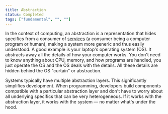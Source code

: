 ```yaml
---
title: Abstraction
status: Completed
tags: ["fundamental", "", ""]
---
```


In the context of computing, an abstraction is a representation that 
hides specifics from a consumer of [services](/service/) 
(a consumer being a computer program or human), 
making a system more generic and thus easily understood. 
A good example is your laptop's operating system (OS). 
It abstracts away all the details of how your computer works. 
You don't need to know anything about CPU, memory, and how programs are handled, 
you just operate the OS and the OS deals with the details. 
All these details are hidden behind the OS "curtain" or abstraction. 

Systems typically have multiple abstraction layers. 
This significantly simplifies development. 
When programming, developers build components compatible with a particular abstraction layer and 
don't have to worry about all underlying specifics that can be very heterogeneous. 
If it works with the abstraction layer, it works with the system 
— no matter what's under the hood. 

